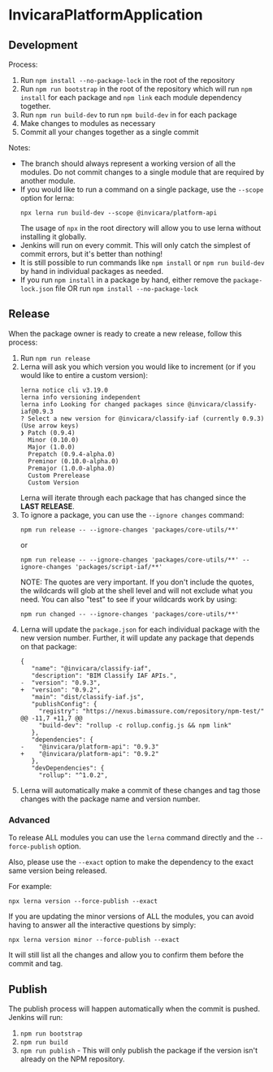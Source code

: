 # InvicaraPlatformApplication

## Development

Process:

1. Run `npm install --no-package-lock` in the root of the repository
1. Run `npm run bootstrap` in the root of the repository which will run `npm install` for each package and `npm link` each module dependency together.
1. Run `npm run build-dev` to run `npm build-dev` in for each package
1. Make changes to modules as necessary
1. Commit all your changes together as a single commit

Notes:

* The branch should always represent a working version of all the modules. Do not commit changes to a single module that are required by another module.
* If you would like to run a command on a single package, use the `--scope` option for lerna:
  ```
  npx lerna run build-dev --scope @invicara/platform-api
  ```
  The usage of `npx` in the root directory will allow you to use lerna without installing it globally.
* Jenkins will run on every commit. This will only catch the simplest of commit errors, but it's better than nothing!
* It is still possible to run commands like `npm install` or `npm run build-dev` by hand in individual packages as needed.
* If you run `npm install` in a package by hand, either remove the `package-lock.json` file OR run `npm install --no-package-lock`

## Release

When the package owner is ready to create a new release, follow this process:

1. Run `npm run release`
1. Lerna will ask you which version you would like to increment (or if you would like to entire a custom version):
   ```
   lerna notice cli v3.19.0
   lerna info versioning independent
   lerna info Looking for changed packages since @invicara/classify-iaf@0.9.3
   ? Select a new version for @invicara/classify-iaf (currently 0.9.3) (Use arrow keys)
   ❯ Patch (0.9.4)
     Minor (0.10.0)
     Major (1.0.0)
     Prepatch (0.9.4-alpha.0)
     Preminor (0.10.0-alpha.0)
     Premajor (1.0.0-alpha.0)
     Custom Prerelease
     Custom Version
   ```
   Lerna will iterate through each package that has changed since the **LAST RELEASE**.
1. To ignore a package, you can use the `--ignore changes` command:
   ```
   npm run release -- --ignore-changes 'packages/core-utils/**'
   ```
   or
   ```
   npm run release -- --ignore-changes 'packages/core-utils/**' --ignore-changes 'packages/script-iaf/**'
   ```
   NOTE: The quotes are very important. If you don't include the quotes, the wildcards will glob at the shell level and will not exclude what you need.
   You can also "test" to see if your wildcards work by using:
   ```
   npm run changed -- --ignore-changes 'packages/core-utils/**'
   ```
1. Lerna will update the `package.json` for each individual package with the new version number. Further, it will update any package that depends on that package:
   ```
   {
      "name": "@invicara/classify-iaf",
      "description": "BIM Classify IAF APIs.",
   -  "version": "0.9.3",
   +  "version": "0.9.2",
      "main": "dist/classify-iaf.js",
      "publishConfig": {
        "registry": "https://nexus.bimassure.com/repository/npm-test/"
   @@ -11,7 +11,7 @@
        "build-dev": "rollup -c rollup.config.js && npm link"
      },
      "dependencies": {
   -    "@invicara/platform-api": "0.9.3"
   +    "@invicara/platform-api": "0.9.2"
      },
      "devDependencies": {
        "rollup": "^1.0.2",
   ```
1. Lerna will automatically make a commit of these changes and tag those changes with the package name and version number.

### Advanced

To release ALL modules you can use the `lerna` command directly and the `--force-publish` option.

Also, please use the `--exact` option to make the dependency to the exact same version being released. 

For example:

```
npx lerna version --force-publish --exact
```

If you are updating the minor versions of ALL the modules, you can avoid having to answer all the interactive questions by simply:

```
npx lerna version minor --force-publish --exact
```

It will still list all the changes and allow you to confirm them before the commit and tag.

## Publish

The publish process will happen automatically when the commit is pushed. Jenkins will run:

1. `npm run bootstrap`
1. `npm run build`
1. `npm run publish` - This will only publish the package if the version isn't already on the NPM repository.
